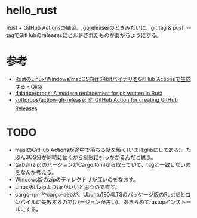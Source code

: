 # hello_rust

Rust + GitHub Actionsの練習。
goreleaserのときみたいに、git tag & push --tagでGitHubのreleasesにビルドされたものがあがるようにする。


# 参考

- [RustのLinux/Windows/macOS向け64bitバイナリをGitHub Actionsで生成する - Qiita](https://qiita.com/dalance/items/66d97c252b8dd9c96c29)
- [dalance/procs: A modern replacement for ps written in Rust](https://github.com/dalance/procs)
- [softprops/action-gh-release: 📦 GitHub Action for creating GitHub Releases](https://github.com/softprops/action-gh-release)


# TODO

- muslのGitHub Actionsが途中で落ちる謎を解く(いまはglibにしてある)。たぶん3OS分が同時に動くから制限に引っかかるんだと思う。
- tarball(zip)のバージョンがCargo.tomlから取っていて、tagと一致しないのをなんか考える。
- Windows版のzipのディレクトリが深いのをなおす。
- Linux版はzipよりtarがいいと思うので直す。
- cargo-rpmやcargo-debが、Ubuntu1804LTSのパッケージ版のRustだとコンパイルに失敗するので(バージョンが古い)、あきらめてrustupインストールにする。
